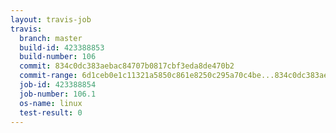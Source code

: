 ```yaml
---
layout: travis-job
travis:
  branch: master
  build-id: 423388853
  build-number: 106
  commit: 834c0dc383aebac84707b0817cbf3eda8de470b2
  commit-range: 6d1ceb0e1c11321a5850c861e8250c295a70c4be...834c0dc383aebac84707b0817cbf3eda8de470b2
  job-id: 423388854
  job-number: 106.1
  os-name: linux
  test-result: 0
---
```


